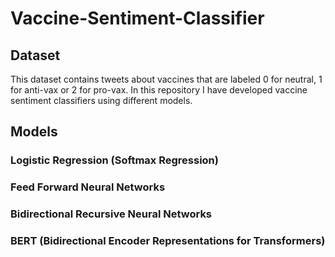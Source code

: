 # Vaccine-Sentiment-Classifier

## Dataset
This dataset contains tweets about vaccines that are labeled 0 for neutral, 1 for anti-vax or 2 for pro-vax. In this repository I have developed vaccine sentiment classifiers using different models.

## Models
### Logistic Regression (Softmax Regression)
### Feed Forward Neural Networks
### Bidirectional Recursive Neural Networks
### BERT (Bidirectional Encoder Representations for Transformers)
